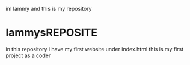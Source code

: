 im lammy and this is my repository
# lammysREPOSITE
in this repository i have my first website under index.html
this is my first project as a coder
 
